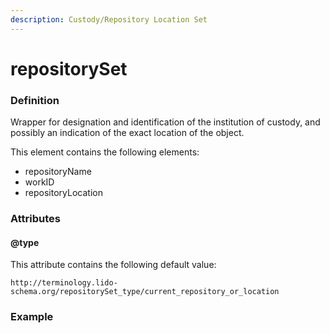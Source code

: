 ```yaml
---
description: Custody/Repository Location Set
---
```


# repositorySet

### Definition

Wrapper for designation and identification of the institution of custody, and possibly an indication of the exact location of the object.

This element contains the following elements:

* repositoryName
* workID
* repositoryLocation

### Attributes

#### @type

This attribute contains the following default value:

`http://terminology.lido-schema.org/repositorySet_type/current_repository_or_location`

### Example

```markup

```

